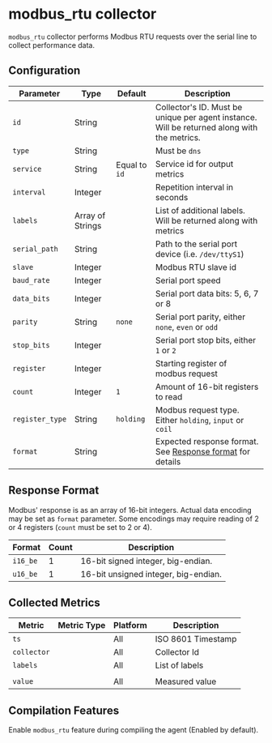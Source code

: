 # modbus_rtu collector

`modbus_rtu` collector performs Modbus RTU requests over the serial line
to collect performance data.

## Configuration

| Parameter       | Type             | Default       | Description                                                                                 |
| --------------- | ---------------- | ------------- | ------------------------------------------------------------------------------------------- |
| `id`            | String           |               | Collector's ID. Must be unique per agent instance. Will be returned along with the metrics. |
| `type`          | String           |               | Must be `dns`                                                                               |
| `service`       | String           | Equal to `id` | Service id for output metrics                                                               |
| `interval`      | Integer          |               | Repetition interval in seconds                                                              |
| `labels`        | Array of Strings |               | List of additional labels. Will be returned along with metrics                              |
| `serial_path`   | String           |               | Path to the serial port device (i.e. `/dev/ttyS1`)                                          |
| `slave`         | Integer          |               | Modbus RTU slave id                                                                         |
| `baud_rate`     | Integer          |               | Serial port speed                                                                           |
| `data_bits`     | Integer          |               | Serial port data bits: 5, 6, 7 or 8                                                         |
| `parity`        | String           | `none`        | Serial port parity, either `none`, `even` or `odd`                                          |
| `stop_bits`     | Integer          |               | Serial port stop bits, either `1` or `2`                                                    |
| `register`      | Integer          |               | Starting register of modbus request                                                         |
| `count`         | Integer          | `1`           | Amount of 16-bit registers to read                                                          |
| `register_type` | String           | `holding`     | Modbus request type. Either `holding`, `input` or `coil`                                    |
| `format`        | String           |               | Expected response format. See [Response format](#response-format) for details               |

## Response Format

Modbus' response is as an array of 16-bit integers. Actual data encoding
may be set as `format` parameter. Some encodings may require reading of
2 or 4 registers (`count` must be set to 2 or 4).

| Format   | Count | Description                          |
| -------- | ----- | ------------------------------------ |
| `i16_be` | 1     | 16-bit signed integer, big-endian.   |
| `u16_be` | 1     | 16-bit unsigned integer, big-endian. |

## Collected Metrics

| Metric      | Metric Type | Platform | Description        |
| ----------- | ----------- | -------- | ------------------ |
| `ts`        |             | All      | ISO 8601 Timestamp |
| `collector` |             | All      | Collector Id       |
| `labels`    |             | All      | List of labels     |
|             |             |          |                    |
| `value`     |             | All      | Measured value     |

## Compilation Features

Enable `modbus_rtu` feature during compiling the agent (Enabled by default).
